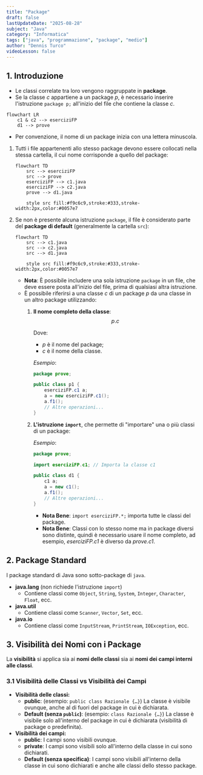 ```yaml
---
title: "Package"
draft: false
lastUpdateDate: "2025-08-28"
subject: "Java"
category: "Informatica"
tags: ["java", "programmazione", "package", "medio"]
author: "Dennis Turco"
videoLesson: false
---
```


## 1. Introduzione

- Le classi correlate tra loro vengono raggruppate in **package**.
- Se la classe $c$ appartiene a un package $p$, è necessario inserire l'istruzione `package p;` all'inizio del file che contiene la classe $c$.

```mermaid
flowchart LR
    c1 & c2 --> eserciziFP
    d1 --> prove

```

- Per convenzione, il nome di un package inizia con una lettera minuscola.

1. Tutti i file appartenenti allo stesso package devono essere collocati nella stessa cartella, il cui nome corrisponde a quello del package:

    ```mermaid
    flowchart TD
        src --> eserciziFP
        src --> prove
        eserciziFP --> c1.java
        eserciziFP --> c2.java
        prove --> d1.java

        style src fill:#f9c6c9,stroke:#333,stroke-width:2px,color:#0057e7
    ```

2. Se non è presente alcuna istruzione `package`, il file è considerato parte del **package di default** (generalmente la cartella `src`):

    ```mermaid
    flowchart TD
        src --> c1.java
        src --> c2.java
        src --> d1.java

        style src fill:#f9c6c9,stroke:#333,stroke-width:2px,color:#0057e7
    ```

   - **Nota**: È possibile includere una sola istruzione `package` in un file, che deve essere posta all'inizio del file, prima di qualsiasi altra istruzione.
   - È possibile riferirsi a una classe $c$ di un package $p$ da una classe in un altro package utilizzando:
       1. **Il nome completo della classe**:
           $$
           p.c
           $$

           Dove:

           - $p$ è il nome del package;
           - $c$ è il nome della classe.

           *Esempio*:

           ```java
           package prove;

           public class p1 {
               eserciziFP.c1 a;
               a = new eserciziFP.c1();
               a.f1();
               // Altre operazioni...
           }
           ```

       2. **L'istruzione `import`**, che permette di "importare" una o più classi di un package:

           *Esempio*:

           ```java
           package prove;

           import eserciziFP.c1; // Importa la classe c1

           public class d1 {
               c1 a;
               a = new c1();
               a.f1();
               // Altre operazioni...
           }
           ```

           - **Nota Bene**: `import eserciziFP.*;` importa tutte le classi del package.
           - **Nota Bene**: Classi con lo stesso nome ma in package diversi sono distinte, quindi è necessario usare il nome completo, ad esempio, *eserciziFP.c1* è diverso da *prove.c1*.

## 2. Package Standard

I package standard di Java sono sotto-package di `java`.

- **java.lang** (non richiede l'istruzione `import`)
  - Contiene classi come `Object`, `String`, `System`, `Integer`, `Character`, `Float`, ecc.
- **java.util**
  - Contiene classi come `Scanner`, `Vector`, `Set`, ecc.
- **java.io**
  - Contiene classi come `InputStream`, `PrintStream`, `IOException`, ecc.

## 3. Visibilità dei Nomi con i Package

La **visibilità** si applica sia ai **nomi delle classi** sia ai **nomi dei campi interni alle classi**.

### 3.1 Visibilità delle Classi vs Visibilità dei Campi

- **Visibilità delle classi:**
  - **public**: (esempio: `public class Razionale {…}`) La classe è visibile ovunque, anche al di fuori del package in cui è dichiarata.
  - **Default (senza `public`)**: (esempio: `class Razionale {…}`) La classe è visibile solo all'interno del package in cui è dichiarata (visibilità di package o predefinita).
- **Visibilità dei campi:**
  - **public**: I campi sono visibili ovunque.
  - **private**: I campi sono visibili solo all'interno della classe in cui sono dichiarati.
  - **Default (senza specifica)**: I campi sono visibili all'interno della classe in cui sono dichiarati e anche alle classi dello stesso package.
